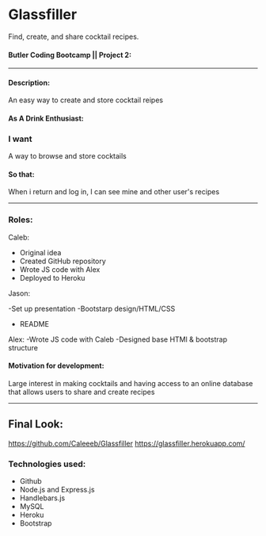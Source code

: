 # Glassfiller
Find, create, and share cocktail recipes.
#### Butler Coding Bootcamp || Project 2:

---

#### Description:
An easy way to create and store cocktail reipes

#### As A Drink Enthusiast:
### I want 
A way to browse and store cocktails


#### So that:
When i return and log in, I can see mine and other user's recipes



---

### Roles:
Caleb:

- Original idea
- Created GitHub repository
- Wrote JS code with Alex
- Deployed to Heroku


Jason:

-Set up presentation
-Bootstarp design/HTML/CSS
- README

Alex:
-Wrote JS code with Caleb
-Designed base HTMl & bootstrap structure
#### Motivation for development:

Large interest in making cocktails and having access to an online database that allows users to share and create recipes

---

## Final Look:
https://github.com/Caleeeb/Glassfiller
https://glassfiller.herokuapp.com/


### Technologies used:
- Github
- Node.js and Express.js
- Handlebars.js 
- MySQL
- Heroku
- Bootstrap
